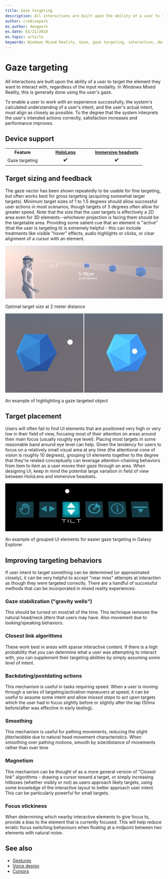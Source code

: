 ```yaml
---
title: Gaze targeting
description: All interactions are built upon the ability of a user to target the element they want to interact with, regardless of the input modality.
author: cre8ivepark
ms.author: dongpark
ms.date: 03/21/2018
ms.topic: article
keywords: Windows Mixed Reality, Gaze, gaze targeting, interaction, design
---
```




# Gaze targeting

All interactions are built upon the ability of a user to target the element they want to interact with, regardless of the input modality. In Windows Mixed Reality, this is generally done using the user's gaze.

To enable a user to work with an experience successfully, the system's calculated understanding of a user's intent, and the user's actual intent, must align as closely as possible. To the degree that the system interprets the user's intended actions correctly, satisfaction increases and performance improves.

## Device support

<table>
<tr>
<th>Feature</th><th style="width:150px"> <a href="hololens-hardware-details.md">HoloLens</a></th><th style="width:150px"> <a href="immersive-headset-hardware-details.md">Immersive headsets</a></th>
</tr><tr>
<td> Gaze targeting</td><td style="text-align: center;"> ✔️</td><td style="text-align: center;"> ✔️</td>
</tr>
</table>



## Target sizing and feedback

The gaze vector has been shown repeatedly to be usable for fine targeting, but often works best for gross targeting (acquiring somewhat larger targets). Minimum target sizes of 1 to 1.5 degrees should allow successful user actions in most scenarios, though targets of 3 degrees often allow for greater speed. Note that the size that the user targets is effectively a 2D area even for 3D elements--whichever projection is facing them should be the targetable area. Providing some salient cue that an element is "active" (that the user is targeting it) is extremely helpful - this can include treatments like visible "hover" effects, audio highlights or clicks, or clear alignment of a cursor with an element.

![Optimal target size at 2 meter distance](images/gazetargeting-size-1000px.jpg) 

Optimal target size at 2 meter distance
<br>

![An example of highlighting a gaze targeted object](images/gazetargeting-highlighting-640px.jpg)

An example of highlighting a gaze targeted object

## Target placement

Users will often fail to find UI elements that are positioned very high or very low in their field of view, focusing most of their attention on areas around their main focus (usually roughly eye level). Placing most targets in some reasonable band around eye level can help. Given the tendency for users to focus on a relatively small visual area at any time (the attentional cone of vision is roughly 10 degrees), grouping UI elements together to the degree that they're related conceptually can leverage attention-chaining behaviors from item to item as a user moves their gaze through an area. When designing UI, keep in mind the potential large variation in field of view between HoloLens and immersive headsets.

![An example of grouped UI elements for easier gaze targeting in Galaxy Explorer](images/gazetargeting-grouping-1000px.jpg) 

An example of grouped UI elements for easier gaze targeting in Galaxy Explorer

## Improving targeting behaviors

If user intent to target something can be determined (or approximated closely), it can be very helpful to accept "near miss" attempts at interaction as though they were targeted correctly. There are a handful of successful methods that can be incorporated in mixed reality experiences:

### Gaze stabilization ("gravity wells")

This should be turned on most/all of the time. This technique removes the natural head/neck jitters that users may have. Also movement due to looking/speaking behaviors.

### Closest link algorithms

These work best in areas with sparse interactive content. If there is a high probability that you can determine what a user was attempting to interact with, you can supplement their targeting abilities by simply assuming some level of intent.

### Backdating/postdating actions

This mechanism is useful in tasks requiring speed. When a user is moving through a series of targeting/activation maneuvers at speed, it can be useful to assume some intent and allow *missed steps* to act upon targets which the user had in focus slightly before or slightly after the tap (50ms before/after was effective in early testing).

### Smoothing

This mechanism is useful for pathing movements, reducing the slight jitter/wobble due to natural head movement characteristics. When smoothing over pathing motions, smooth by size/distance of movements rather than over time

### Magnetism

This mechanism can be thought of as a more general version of "Closest link" algorithms - drawing a cursor toward a target, or simply increasing hitboxes (whether visibly or not) as users approach likely targets, using some knowledge of the interactive layout to better approach user intent. This can be particularly powerful for small targets.

### Focus stickiness

When determining which nearby interactive elements to give focus to, provide a bias to the element that is currently focused. This will help reduce erratic focus switching behaviours when floating at a midpoint between two elements with natural noise.

## See also
* [Gestures](gestures.md)
* [Voice design](voice-design.md)
* [Cursors](cursors.md)
